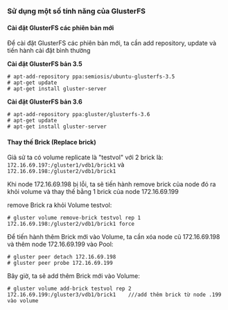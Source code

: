### Sử dụng một số tính năng của GlusterFS
 
#### Cài đặt GlusterFS các phiên bản mới

Để cài đặt GlusterFS các phiên bản mới, ta cần add repository, update và tiến hành cài đặt bình thường

**Cài đặt GlusterFS bản 3.5**

```
# apt-add-repository ppa:semiosis/ubuntu-glusterfs-3.5
# apt-get update
# apt-get install gluster-server
```

**Cài đặt GlusterFS bản 3.6**

```
# apt-add-repository ppa:gluster/glusterfs-3.6
# apt-get update
# apt-get install gluster-server
```

#### Thay thế Brick (Replace brick)

Giả sử ta có volume replicate là "testvol" với 2 brick là: `172.16.69.197:/gluster1/vdb1/brick1` và `172.16.69.198:/gluster2/vdb1/brick1`

Khi node 172.16.69.198 bị lỗi, ta sẽ tiến hành remove brick của node đó ra khỏi volume và thay thế bằng 1 brick của node 172.16.69.199

remove Brick ra khỏi Volume testvol:

``` 
# gluster volume remove-brick testvol rep 1 172.16.69.198:/gluster2/vdb1/brick1 force
```

Để tiến hành thêm Brick mới vào Volume, ta cần xóa node cũ 172.16.69.198 và thêm node 172.16.69.199 vào Pool:

```
# gluster peer detach 172.16.69.198
# gluster peer probe 172.16.69.199
```

Bây giờ, ta sẽ add thêm Brick mới vào Volume:

```
# gluster volume add-brick testvol rep 2 172.16.69.199:/gluster3/vdb1/brick1    ///add thêm brick từ node .199 vào volume
```

